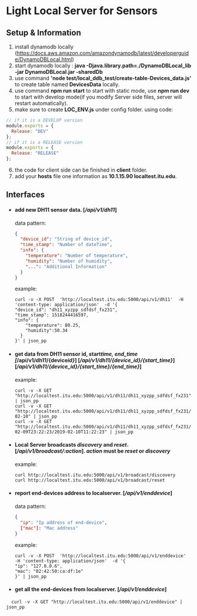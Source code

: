 # Light Local Server for Sensors

## Setup & Information

1.  install dynamodb locally (https://docs.aws.amazon.com/amazondynamodb/latest/developerguide/DynamoDBLocal.html)
2.  start dynamodb locally : **java -Djava.library.path=./DynamoDBLocal_lib -jar DynamoDBLocal.jar -sharedDb**
3.  use command **'node test/local_ddb_test/create-table-Devices_data.js'** to create table named **DevicesData** locally.
4.  use command **npm run start** to start with static mode, use **npm run dev** to start with develop mode(if you modify Server side files, server will restart automatically).
5.  make sure to create **LOC_ENV.js** under config folder. using code:

```javascript
// if it is a DEVELOP version
module.exports = {
  Release: "DEV"
};
// if it is a RELEASE version
module.exports = {
  Release: "RELEASE"
};
```

6.  the code for client side can be finished in **client** folder.
7.  add your **hosts** file one information as **10.1.15.90 localtest.itu.edu**.

## Interfaces

* #### add new DH11 sensor data. [_/api/v1/dh11_]

  data pattern:

  ```json
  {
    "device_id": "String of device_id",
    "time_stamp": "Number of dateTime",
    "info": {
      "temperature": "Number of temperature",
      "humidity": "Number of humidity",
      "...": "Additional Information"
    }
  }
  ```

  example:

  ```
  curl -v -X POST  'http://localtest.itu.edu:5000/api/v1/dh11'  -H 'content-type: application/json'  -d '{
  "device_id": "dh11_xyzpp_sdfdsf_fx231",
  "time_stamp": 1518244416597,
  "info": {
      "temperature": 80.25,
      "humidity":50.34
    }
  }' | json_pp
  ```

* #### get data from DH11 sensor id, start*time, end_time [*/api/v1/dh11/{device*id}*] [_/api/v1/dh11/{device_id}/{start_time}_][_/api/v1/dh11/{device_id}/{start_time}/{end_time}_]

  example:

  ```
  curl -v -X GET "http://localtest.itu.edu:5000/api/v1/dh11/dh11_xyzpp_sdfdsf_fx231" | json_pp
  curl -v -X GET "http://localtest.itu.edu:5000/api/v1/dh11/dh11_xyzpp_sdfdsf_fx231/2018-02-10" | json_pp
  curl -v -X GET "http://localtest.itu.edu:5000/api/v1/dh11/dh11_xyzpp_sdfdsf_fx231/2018-02-09T23:22:23/2019-02-10T11:22:23" | json_pp
  ```

* #### Local Server broadcasts _discovery_ and _reset_. [*/api/v1/broadcast/:action*]. _action_ must be _reset_ or _discovery_

  example:

  ```
  curl http://localtest.itu.edu:5000/api/v1/broadcast/discovery
  curl http://localtest.itu.edu:5000/api/v1/broadcast/reset
  ```

* #### report end-devices address to localserver. [_/api/v1/enddevice_]

  data pattern:

  ```json
  {
    "ip": "Ip address of end-device",
    ["mac"]: "Mac address"
  }
  ```

  example:

  ```
  curl -v -X POST  'http://localtest.itu.edu:5000/api/v1/enddevice'  -H 'content-type: application/json'  -d '{
  "ip": "127.0.0.6",
  "mac": "02:42:50:ca:df:1e"
  }' | json_pp
  ```

* #### get all the end-devices from localserver. [_/api/v1/enddevice_]

```
  curl -v -X GET "http://localtest.itu.edu:5000/api/v1/enddevice" | json_pp
```
